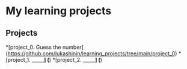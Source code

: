 # My learning projects


## Projects

*[project_0. Guess the number] (https://github.com/lukashinin/learning_projects/tree/main/project_0)
*[project_1. ___________] (______)
*[project_2. ___________] (______)
